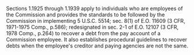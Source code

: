 Sections 1.1925 through 1.1939 apply to individuals who are employees of the Commission and provides the standards to be followed by the Commission in implementing 5 U.S.C. 5514; sec. 8(1) of E.O. 11609 (3 CFR, 1971-1975 Comp., p.586); redesignated in sec. 2-1 of E.O. 12107 (3 CFR, 1978 Comp., p.264) to recover a debt from the pay account of a Commission employee. It also establishes procedural guidelines to recover debts when the employee's creditor and paying agencies are not the same.


